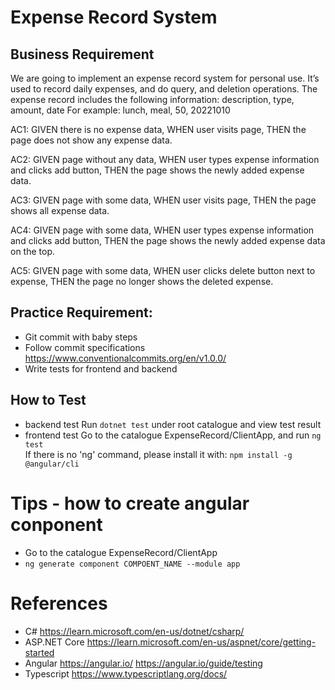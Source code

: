 # Expense Record System

## Business Requirement
We are going to implement an expense record system for personal use.
It’s used to record daily expenses, and do query, and deletion operations.
The expense record includes the following information: description, type, amount, date
For example: lunch, meal, 50, 20221010

AC1: 
GIVEN there is no expense data, 
WHEN user visits page, 
THEN the page does not show any expense data.

AC2: 
GIVEN page without any data, 
WHEN user types expense information and clicks add button, 
THEN the page shows the newly added expense data.

AC3: 
GIVEN page with some data, 
WHEN user visits page, 
THEN the page shows all expense data.

AC4: 
GIVEN page with some data, 
WHEN user types expense information and clicks add button, 
THEN the page shows the newly added expense data on the top.

AC5: 
GIVEN page with some data, 
WHEN user clicks delete button next to expense, 
THEN the page no longer shows the deleted expense.

## Practice Requirement:
- Git commit with baby steps
- Follow commit specifications https://www.conventionalcommits.org/en/v1.0.0/
- Write tests for frontend and backend

## How to Test
- backend test
    Run `dotnet test` under root catalogue and view test result
- frontend test
    Go to the catalogue ExpenseRecord/ClientApp, and run `ng test`  
    If there is no 'ng' command, please install it with: `npm install -g @angular/cli`  
 
# Tips - how to create angular conponent
- Go to the catalogue ExpenseRecord/ClientApp
- `ng generate component COMPOENT_NAME --module app`

# References
- C# 
    https://learn.microsoft.com/en-us/dotnet/csharp/
- ASP.NET Core
    https://learn.microsoft.com/en-us/aspnet/core/getting-started
- Angular
    https://angular.io/
    https://angular.io/guide/testing
- Typescript
    https://www.typescriptlang.org/docs/
